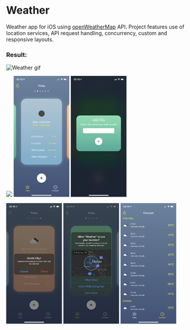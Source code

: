 # Weather
Weather app for iOS using <a href="https://openweathermap.org">openWeatherMap<a/> API. Project features use of location services, API request handling, concurrency, custom and responsive layouts.  

### Result:


![Weather gif]( https://media.giphy.com/media/OACNptsJjjP0sWBpjd/giphy.gif )

<p float="left">
  
  <img src="https://media.giphy.com/media/6fswfLueQrAhBnAssq/giphy.gif" width="150" />
  <img src="./img/02.PNG" width="150" /> 
  <img src="./img/03.PNG" width="150" />
</p>


<p float="left">
  <img src="./img/04.PNG" width="150" />
  <img src="./img/05.PNG" width="150" /> 
  <img src="./img/06.PNG" width="150" />
</p>

